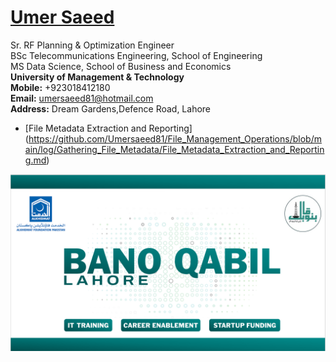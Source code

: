 #  [Umer Saeed](https://www.linkedin.com/in/engumersaeed/)
Sr. RF Planning & Optimization Engineer<br>
BSc Telecommunications Engineering, School of Engineering<br>
MS Data Science, School of Business and Economics<br>
**University of Management & Technology**<br>
**Mobile:**     +923018412180<br>
**Email:**  umersaeed81@hotmail.com<br>
**Address:** Dream Gardens,Defence Road, Lahore<br>

- [File Metadata Extraction and Reporting] (https://github.com/Umersaeed81/File_Management_Operations/blob/main/log/Gathering_File_Metadata/File_Metadata_Extraction_and_Reporting.md)



![](https://github.com/Umersaeed81/File_Management_Operations/blob/main/log/pic1.png?raw=true)





